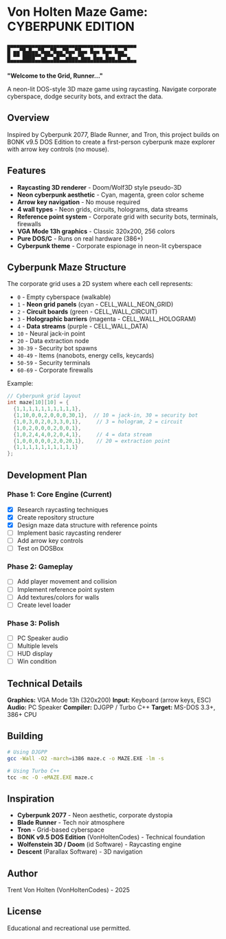 # Von Holten Maze Game: CYBERPUNK EDITION

```
▄▄▄▄▄▄▄▄▄▄▄▄▄▄▄▄▄▄▄▄▄▄▄▄▄▄▄▄▄▄▄▄▄▄▄▄▄▄▄▄▄▄
█ ▄▄▀█▄█▄▄▀█▄▄▀█▄▄▀█▄▄▀█▄▄ █▄▄ █▄▄ █▄▄▀
█ ▀▀ ████▀▀▄█▀▀▄█▀▀▄█▄▄▀█▄▄ █▄▄ █▄▄ █▀▀▄
▀▀▀▀▀▀▀▀▀▀▀▀▀▀▀▀▀▀▀▀▀▀▀▀▀▀▀▀▀▀▀▀▀▀▀▀▀▀▀▀▀▀
```

**"Welcome to the Grid, Runner..."**

A neon-lit DOS-style 3D maze game using raycasting. Navigate corporate cyberspace, dodge security bots, and extract the data.

## Overview

Inspired by Cyberpunk 2077, Blade Runner, and Tron, this project builds on BONK v9.5 DOS Edition to create a first-person cyberpunk maze explorer with arrow key controls (no mouse).

## Features

- **Raycasting 3D renderer** - Doom/Wolf3D style pseudo-3D
- **Neon cyberpunk aesthetic** - Cyan, magenta, green color scheme
- **Arrow key navigation** - No mouse required
- **4 wall types** - Neon grids, circuits, holograms, data streams
- **Reference point system** - Corporate grid with security bots, terminals, firewalls
- **VGA Mode 13h graphics** - Classic 320x200, 256 colors
- **Pure DOS/C** - Runs on real hardware (386+)
- **Cyberpunk theme** - Corporate espionage in neon-lit cyberspace

## Cyberpunk Maze Structure

The corporate grid uses a 2D system where each cell represents:
- `0` - Empty cyberspace (walkable)
- `1` - **Neon grid panels** (cyan - CELL_WALL_NEON_GRID)
- `2` - **Circuit boards** (green - CELL_WALL_CIRCUIT)
- `3` - **Holographic barriers** (magenta - CELL_WALL_HOLOGRAM)
- `4` - **Data streams** (purple - CELL_WALL_DATA)
- `10` - Neural jack-in point
- `20` - Data extraction node
- `30-39` - Security bot spawns
- `40-49` - Items (nanobots, energy cells, keycards)
- `50-59` - Security terminals
- `60-69` - Corporate firewalls

Example:
```c
// Cyberpunk grid layout
int maze[10][10] = {
  {1,1,1,1,1,1,1,1,1,1},
  {1,10,0,0,2,0,0,0,30,1},  // 10 = jack-in, 30 = security bot
  {1,0,3,0,2,0,3,3,0,1},     // 3 = hologram, 2 = circuit
  {1,0,2,0,0,0,2,0,0,1},
  {1,0,2,4,4,0,2,0,4,1},     // 4 = data stream
  {1,0,0,0,0,0,2,0,20,1},    // 20 = extraction point
  {1,1,1,1,1,1,1,1,1,1}
};
```

## Development Plan

### Phase 1: Core Engine (Current)
- [x] Research raycasting techniques
- [x] Create repository structure
- [x] Design maze data structure with reference points
- [ ] Implement basic raycasting renderer
- [ ] Add arrow key controls
- [ ] Test on DOSBox

### Phase 2: Gameplay
- [ ] Add player movement and collision
- [ ] Implement reference point system
- [ ] Add textures/colors for walls
- [ ] Create level loader

### Phase 3: Polish
- [ ] PC Speaker audio
- [ ] Multiple levels
- [ ] HUD display
- [ ] Win condition

## Technical Details

**Graphics:** VGA Mode 13h (320x200)
**Input:** Keyboard (arrow keys, ESC)
**Audio:** PC Speaker
**Compiler:** DJGPP / Turbo C++
**Target:** MS-DOS 3.3+, 386+ CPU

## Building

```bash
# Using DJGPP
gcc -Wall -O2 -march=i386 maze.c -o MAZE.EXE -lm -s

# Using Turbo C++
tcc -mc -O -eMAZE.EXE maze.c
```

## Inspiration

- **Cyberpunk 2077** - Neon aesthetic, corporate dystopia
- **Blade Runner** - Tech noir atmosphere
- **Tron** - Grid-based cyberspace
- **BONK v9.5 DOS Edition** (VonHoltenCodes) - Technical foundation
- **Wolfenstein 3D / Doom** (id Software) - Raycasting engine
- **Descent** (Parallax Software) - 3D navigation

## Author

Trent Von Holten (VonHoltenCodes) - 2025

## License

Educational and recreational use permitted.
